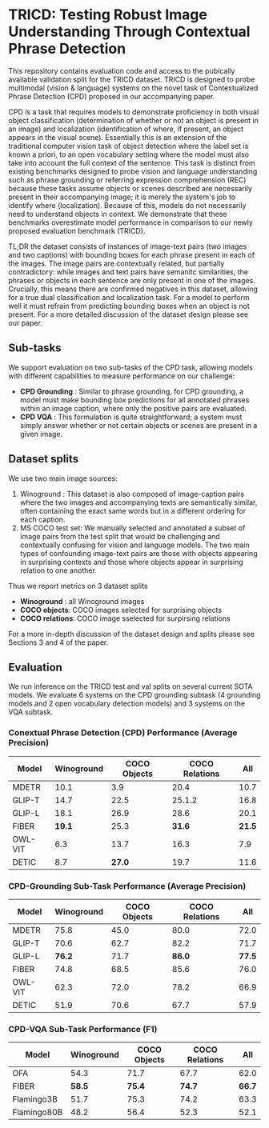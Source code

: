 # TRICD: Testing Robust Image Understanding Through Contextual Phrase Detection

This repository contains evaluation code and access to the pubically available validation split for the TRICD dataset. TRICD is designed to probe multimodal (vision & language) systems on the novel task of Contextualized Phrase Detection (CPD) proposed in our accompanying paper.

CPD is a task that requires models to demonstrate proficiency in both visual object classification (determination of whether or not an object is present in an image) and localization (identification of where, if present, an object appears in the visual scene). Essentially this is an extension of the traditional computer vision task of object detection where the label set is known a priori, to an open vocabulary setting where the model must also take into account the full context of the sentence. This task is distinct from existing benchmarks designed to probe vision and language understanding such as phrase grounding or referring expression comprehension (REC) because these tasks assume objects or scenes described are necessarily present in their accompanying image; it is merely the system's job to identify where (localization). Because of this, models do not necessarily need to understand objects in context. We demonstrate that these benchmarks overestimate model performance in comparison to our newly proposed evaluation benchmark (TRICD). 

TL;DR the dataset consists of instances of image-text pairs (two images and two captions) with bounding boxes for each phrase present in each of the images. The image pairs are contextually related, but partially contradictory: while images and text pairs have semanitc similarities, the phrases or objects in each sentence are only present in one of the images. Crucially, this means there are confirmed negatives in this dataset, allowing for a true dual classification and localization task. For a model to perform well it must refrain from predicting bounding boxes when an object is not present. For a more detailed discussion of the dataset design please see our paper.

## Sub-tasks
We support evaluation on two sub-tasks of the CPD task, allowing models with different capabilities to measure performance on our challenge:

* **CPD Grounding** : Similar to phrase grounding, for CPD grounding, a model must make bounding box predictions for all annotated phrases within an image caption, where only the positive pairs are evaluated. 
* **CPD VQA** :  This formulation is quite straightforward; a system must simply answer whether or not certain objects or scenes are present in a given image.

## Dataset splits
We use two main image sources:
1. Winoground : This dataset is also composed of image-caption pairs where the two images and accompanying texts are semantically similar, often containing the exact same words but in a different ordering for each caption.
2. MS COCO test set: We manually selected and annotated a subset of image pairs from the test split that would be challenging and contextually confusing for vision and language models. The two main types of confounding image-text pairs are those with objects appearing in surprising contexts and those where objects appear in surprising relation to one another.

Thus we report metrics on 3 dataset splits
  * **Winoground** : all Winoground images
  * **COCO objects**: COCO images selected for surprising objects
  * **COCO relations**: COCO image sselected for surpirsing relations
 
For a more in-depth discussion of the dataset design and splits please see Sections 3 and 4 of the paper. 

## Evaluation
We run inference on the TRICD test and val splits on several current SOTA models. We evaluate 6 systems on the CPD grounding subtask (4 grounding models and 2 open vocabulary detection models) and 3 systems on the VQA subtask. 

### Conextual Phrase Detection (CPD) Performance (Average Precision)

| Model| Winoground | COCO Objects | COCO Relations | All |
|----------|---------|---------|-----------|----------|
| MDETR| 10.1 |       3.9 |     20.4    |     10.7|
| GLIP-T| 14.7 |       22.5 |     25.1.2 |     16.8| 
| GLIP-L| 18.1 | 26.9 | 28.6 |     20.1 | 
| FIBER|  **19.1** | 25.3 | **31.6** | **21.5**| 
| OWL-VIT| 6.3 | 13.7 | 16.3 |     7.9  | 
| DETIC| 8.7 |  **27.0** | 19.7 |   11.6 | 


### CPD-Grounding Sub-Task Performance (Average Precision)

| Model| Winoground | COCO Objects | COCO Relations | All |
|----------|---------|---------|-----------|----------|
| MDETR| 75.8 |       45.0 |           80.0 |     72.0 |
| GLIP-T| 70.6 |         62.7 |           82.2 |     71.7 | 
| GLIP-L| **76.2** | 71.7 | **86.0** |     **77.5** | 
| FIBER|  74.8 | 68.5 | 85.6 | 76.0| 
| OWL-VIT| 62.3 | 72.0 | 78.2 |     66.9  | 
| DETIC| 51.9 |  70.6 | 67.7 |   57.9 | 


### CPD-VQA Sub-Task Performance (F1)
| Model| Winoground | COCO Objects | COCO Relations | All |
|----------|---------|---------|-----------|----------|
| OFA| 54.3 |     71.7 |      67.7 | 62.0  |
| FIBER| **58.5** |  **75.4** |  **74.7** |  **66.7** | 
| Flamingo3B| 51.7 |     75.3 |       74.2 | 63.3| 
| Flamingo80B |  48.2 | 56.4 |  52.3 |  52.1| 




